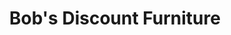 ---
title: "Bob's Discount Furniture"
url: /orland-park/bobs-discount-furniture/
shop: furniture
---